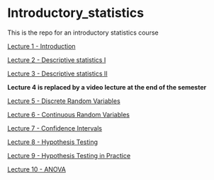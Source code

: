 # Introductory_statistics
 This is the repo for an introductory statistics course
 
 
[Lecture 1 - Introduction](https://raw.githack.com/christianvedels/Introductory_statistics/refs/heads/main/Lecture%201%20-%20Introduction/Slides.html)  

[Lecture 2 - Descriptive statistics I](https://raw.githack.com/christianvedels/Introductory_statistics/refs/heads/main/Lecture%202%20-%20Descriptive%20statistics/Slides.html)

[Lecture 3 - Descriptive statistics II](https://raw.githack.com/christianvedels/Introductory_statistics/refs/heads/main/Lecture%203%20-%20Descriptive%20statistics/Slides.html)

**Lecture 4 is replaced by a video lecture at the end of the semester**

[Lecture 5 - Discrete Random Variables](https://raw.githack.com/christianvedels/Introductory_statistics/refs/heads/main/Lecture%205%20-%20Discrete%20Random%20Variables/Slides.html)

[Lecture 6 - Continuous Random Variables](https://raw.githack.com/christianvedels/Introductory_statistics/refs/heads/main/Lecture%206%20-%20Continous%20Random%20Variables/Slides.html)

[Lecture 7 - Confidence Intervals](https://raw.githack.com/christianvedels/Introductory_statistics/refs/heads/main/Lecture%207%20-%20Confidence%20Intervals/Slides.html)

[Lecture 8 - Hypothesis Testing](https://raw.githack.com/christianvedels/Introductory_statistics/refs/heads/main/Lecture%208%20-%20Hypothesis%20testing/Slides.html)

[Lecture 9 - Hypothesis Testing in Practice](https://raw.githack.com/christianvedels/Introductory_statistics/refs/heads/main/Lecture%209%20-%20Hypothesis%20testing%20in%20practice/Slides.html)

[Lecture 10 - ANOVA](https://raw.githack.com/christianvedels/Introductory_statistics/refs/heads/main/Lecture%2010%20-%20ANOVA/Slides.html#1)


